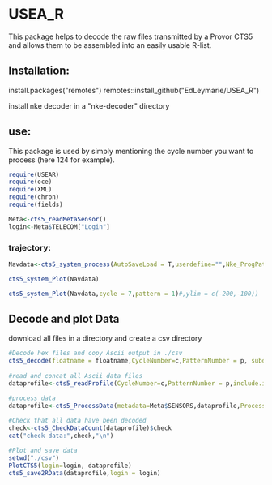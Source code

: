 # USEA_R

This package helps to decode the raw files transmitted by a Provor CTS5 and allows them to be assembled into an easily usable R-list.

## Installation:

install.packages("remotes") remotes::install_github("EdLeymarie/USEA_R")

install nke decoder in a "nke-decoder" directory

## use:

This package is used by simply mentioning the cycle number you want to process (here 124 for example).

``` R
require(USEAR) 
require(oce) 
require(XML) 
require(chron) 
require(fields) 

Meta<-cts5_readMetaSensor() 
login<-Meta$TELECOM["Login"]
```

### trajectory:

``` R
Navdata<-cts5_system_process(AutoSaveLoad = T,userdefine="",Nke_ProgPath=your "nke-decoder" directory) 

cts5_system_Plot(Navdata) 

cts5_system_Plot(Navdata,cycle = 7,pattern = 1)#,ylim = c(-200,-100))
```

## Decode and plot Data

download all files in a directory and create a csv directory

``` R
#Decode hex files and copy Ascii output in ./csv
cts5_decode(floatname = floatname,CycleNumber=c,PatternNumber = p, subdir="./csv",Nke_ProgPath="D:/Data/Provor_USEA/USEA_R")   
 
#read and concat all Ascii data files
dataprofile<-cts5_readProfile(CycleNumber=c,PatternNumber = p,include.inifile=T)

#process data
dataprofile<-cts5_ProcessData(metadata=Meta$SENSORS,dataprofile,ProcessUncalibrated = T)   
 
#Check that all data have been decoded
check<-cts5_CheckDataCount(dataprofile)$check   
cat("check data:",check,"\n")

#Plot and save data
setwd("./csv")  
PlotCTS5(login=login, dataprofile)  
cts5_save2RData(dataprofile,login = login)
```
